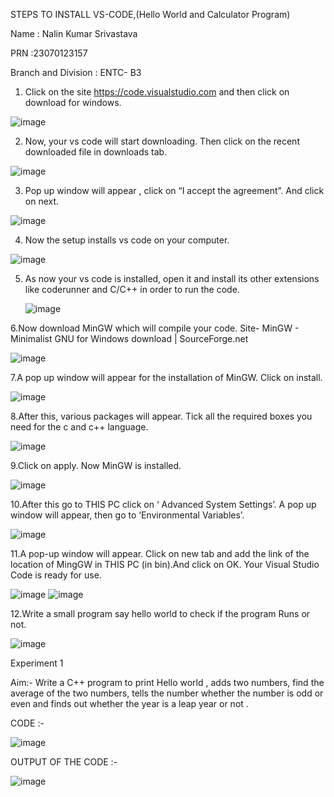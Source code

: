 STEPS TO INSTALL VS-CODE,(Hello World and Calculator Program)

Name : Nalin Kumar Srivastava

PRN :23070123157

Branch and Division : ENTC- B3


1.	Click on the site https://code.visualstudio.com and then click on download for windows.
   
   ![image](https://github.com/user-attachments/assets/eb9520c6-bc6a-494a-abe7-75522959bd79)
   
2.	Now, your vs code will start downloading. Then click on the recent downloaded file in downloads tab.
   
   ![image](https://github.com/user-attachments/assets/5b710633-4fcb-497c-9c22-8e8e28efd7ee)
 
3.	Pop up window will appear , click on “I accept the agreement”. And click on next.

   ![image](https://github.com/user-attachments/assets/35dcd7e5-da32-4676-a44e-8292ad40c925)

 4.	Now the setup installs vs code on your computer.

  ![image](https://github.com/user-attachments/assets/7c16c112-e3a6-4ed7-a65c-bd577bf3d0c1)

5. As now your vs code is installed, open it and install its other extensions like coderunner and C/C++ in order to run the code.

   ![image](https://github.com/user-attachments/assets/49c03b72-7e23-4828-80e4-20a88cdf3cca)

6.Now download MinGW which will compile your code. Site- MinGW - Minimalist GNU for Windows download | SourceForge.net

  ![image](https://github.com/user-attachments/assets/3f255f42-ab92-4fc3-a079-e6e6c70dc98b)

7.A pop up window will appear for the installation of MinGW. Click on install.

  ![image](https://github.com/user-attachments/assets/b4b232a6-a77c-40ab-a55d-e5744b172cb9)

8.After this, various packages will appear. Tick all the required boxes you need for the c and c++ language.

  ![image](https://github.com/user-attachments/assets/beab0ea6-409b-4b6a-969c-1ef942fc2326)

9.Click on apply. Now MinGW is installed.

  ![image](https://github.com/user-attachments/assets/c656d8ee-1ca9-4c0c-b8d5-ccf34da6d965)

10.After this go to THIS PC click on ‘ Advanced System Settings’. A pop up window will appear, then go to ‘Environmental Variables’.

  ![image](https://github.com/user-attachments/assets/3e6a3465-4fdf-4645-a45a-428e258cb100)

11.A pop-up window will appear. Click on new tab and add the link of the location of MingGW in THIS PC (in bin).And click on OK. Your Visual Studio Code is ready for use.

  ![image](https://github.com/user-attachments/assets/89ffee8f-7062-4e92-a4d6-2c6a5ad16520)
  ![image](https://github.com/user-attachments/assets/47b23557-5533-416d-8323-1f755582ef1d)

12.Write a small program say hello world to check if the program Runs or not.

  ![image](https://github.com/user-attachments/assets/4019e3e2-8101-4560-bcec-906b27046e1b)






Experiment 1 

 Aim:- Write a C++ program to print Hello world , adds two numbers, find the average of the two numbers, tells the number whether the number is odd or even and finds out whether the year is a leap year or not .

CODE :-

![image](https://github.com/user-attachments/assets/36f3561b-6d93-4de4-8a25-e20abf2831eb)


OUTPUT OF THE CODE :-


![image](https://github.com/user-attachments/assets/20eb6fcb-b435-40c9-b5d0-03be5c18de44)







